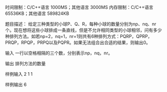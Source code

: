 时间限制：C/C++语言 1000MS；其他语言 3000MS
内存限制：C/C++语言 65536KB；其他语言 589824KB

题目描述：
给定三种类型的小球P、Q、R，每种小球的数量分别为np、nq、nr个。现在想将这些小球排成一条直线，但是不允许相同类型的小球相邻，问有多少种排列方法。如若np=2，nq=1，nr=1则共有6种排列方式：PQRP，QPRP，PRQP，RPQP，PRPQ以及PQPR。如果无法组合出合适的结果，则输出0。

输入
一行以空格相隔的三个数，分别表示np，nq，nr。

输出
排列方法的数量

样例输入
2 1 1

样例输出
6
